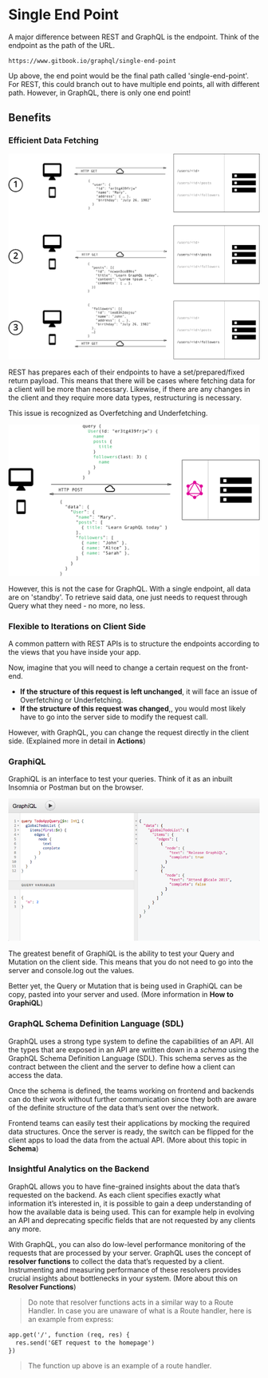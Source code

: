 # Single End Point

A major difference between REST and GraphQL is the endpoint. Think of the endpoint as the path of the URL.

```text
https://www.gitbook.io/graphql/single-end-point
```

Up above, the end point would be the final path called 'single-end-point'. For REST, this could branch out to have multiple end points, all with different path. However, in GraphQL, there is only one end point!

## Benefits

### Efficient Data Fetching

![](../.gitbook/assets/viwd5i5.png)

REST has prepares each of their endpoints to have a set/prepared/fixed return payload. This means that there will be cases where fetching data for a client will be more than necessary. Likewise, if there are any changes in the client and they require more data types, restructuring is necessary.

This issue is recognized as Overfetching and Underfetching.

![](../.gitbook/assets/uy50ghz.png)

However, this is not the case for GraphQL. With a single endpoint, all data are on 'standby'. To retrieve said data, one just needs to request through Query what they need - no more, no less.

### Flexible to Iterations on Client Side

A common pattern with REST APIs is to structure the endpoints according to the views that you have inside your app. 

Now, imagine that you will need to change a certain request on the front-end. 

* **If the structure of this request is left unchanged**, it will face an issue of Overfetching or Underfetching. 
* **If the structure of this request was changed**,, you would most likely have to go into the server side to modify the request call. 

However, with GraphQL, you can change the request directly in the client side. \(Explained more in detail in **Actions**\)

### GraphiQL

GraphiQL is an interface to test your queries. Think of it as an inbuilt Insomnia or Postman but on the browser.

![GraphiQL testing a query](../.gitbook/assets/graphiql.png)

The greatest benefit of GraphiQL is the ability to test your Query and Mutation on the client side. This means that you do not need to go into the server and console.log out the values.

Better yet, the Query or Mutation that is being used in GraphiQL can be copy, pasted into your server and used. \(More information in **How to GraphiQL**\)

### GraphQL Schema Definition Language \(SDL\)

GraphQL uses a strong type system to define the capabilities of an API. All the types that are exposed in an API are written down in a _schema_ using the GraphQL Schema Definition Language \(SDL\). This schema serves as the contract between the client and the server to define how a client can access the data.

Once the schema is defined, the teams working on frontend and backends can do their work without further communication since they both are aware of the definite structure of the data that’s sent over the network.

Frontend teams can easily test their applications by mocking the required data structures. Once the server is ready, the switch can be flipped for the client apps to load the data from the actual API. \(More about this topic in **Schema**\)



### Insightful Analytics on the Backend

GraphQL allows you to have fine-grained insights about the data that’s requested on the backend. As each client specifies exactly what information it’s interested in, it is possible to gain a deep understanding of how the available data is being used. This can for example help in evolving an API and deprecating specific fields that are not requested by any clients any more.

With GraphQL, you can also do low-level performance monitoring of the requests that are processed by your server. GraphQL uses the concept of **resolver functions** to collect the data that’s requested by a client. Instrumenting and measuring performance of these resolvers provides crucial insights about bottlenecks in your system. \(More about this on **Resolver Functions**\)

> Do note that resolver functions acts in a similar way to a Route Handler. In case you are unaware of what is a Route handler, here is an example from express:

```text
app.get('/', function (req, res) {
  res.send('GET request to the homepage')
})
```

> The function up above is an example of a route handler.



